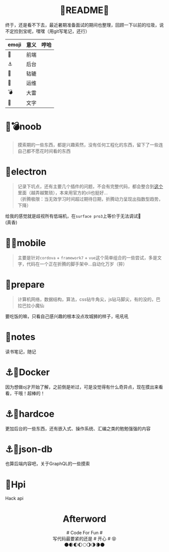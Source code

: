 <h1 align = "center">🌚README🌝</h1>

终于，还是看不下去，最近暑期准备面试的期间也整理，回顾一下以前的垃圾，说不定捡到宝呢，嘿嘿（用git写笔记，还行）

emoji | 意义 | 哼哈
------|------|-----
🚀    | 前端 |
⚓     | 后台 |
🔨    | 轱辘 |
🚧    | 运维 |
💣    | 大雷 |
📖 | 文字  |


# 🚀💣noob
> 摸索期的一些东西，都是兴趣索然，没有任何工程化的东西，留下了一些连自己都不愿花时间看的东西

# 🚀electron
> 记录下坑点，还有主要几个插件的问题，不会有完整代码，都会整合到[这个]()里面（越弄越繁琐），本来用官方的cli也挺好...<br>（折腾极限：当无效学习时间超过期待日期，折腾动力呈现出指数型趋势，下降）

给我的感觉就是歧视所有低端机，在`surface pro3`上等价于无法调试🐴<br>(真香)

# 🚀🔨mobile
> 主要是针对`cordova` + `framework7` + `vue`这个简单组合的一些尝试，多是文字，代码在一个正在折腾的脚手架中...自动化万岁（猝）

# 🚀prepare
> 计算机网络，数据结构，算法，css钻牛角尖，js钻马脚尖，有的没的，巴拉巴拉小魔仙

要吃饭的嘛，只看自己感兴趣的根本没点攻城狮的样子，吼吼吼

# 📖notes
读书笔记，随记

# ⚓🚧Docker
因为想做oj才开始了解，之前倒是听过，可是没觉得有什么奇异点，现在摸出来看看，干哦！超棒的！

# ⚓🚧hardcoe
更加后台的一些东西，还有嵌入式、操作系统、汇编之类的勉勉强强的内容



# ⚓🔨json-db
也算后端内容吧，关于GraphQL的一些摸索

# 🔨Hpi
Hack api

<div align=center>
    <h1>
        Afterword
    </h1>
    # Code For Fun #
    <br>写代码最要紧的还是 # 开心 # 😵
    <br>
    🌑🌒🌓🌔🌕🌖🌗🌘🌑
</div>

